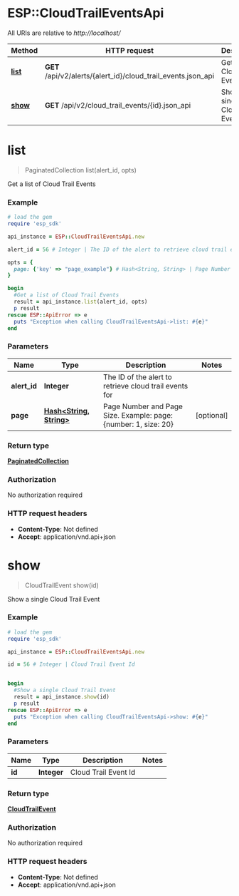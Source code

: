 # ESP::CloudTrailEventsApi

All URIs are relative to *http://localhost/*

Method | HTTP request | Description
------------- | ------------- | -------------
[**list**](CloudTrailEventsApi.md#list) | **GET** /api/v2/alerts/{alert_id}/cloud_trail_events.json_api | Get a list of Cloud Trail Events
[**show**](CloudTrailEventsApi.md#show) | **GET** /api/v2/cloud_trail_events/{id}.json_api | Show a single Cloud Trail Event


# **list**
> PaginatedCollection list(alert_id, opts)

Get a list of Cloud Trail Events

### Example
```ruby
# load the gem
require 'esp_sdk'

api_instance = ESP::CloudTrailEventsApi.new

alert_id = 56 # Integer | The ID of the alert to retrieve cloud trail events for

opts = { 
  page: {'key' => "page_example"} # Hash<String, String> | Page Number and Page Size.  Example: page: {number: 1, size: 20}
}

begin
  #Get a list of Cloud Trail Events
  result = api_instance.list(alert_id, opts)
  p result
rescue ESP::ApiError => e
  puts "Exception when calling CloudTrailEventsApi->list: #{e}"
end
```

### Parameters

Name | Type | Description  | Notes
------------- | ------------- | ------------- | -------------
 **alert_id** | **Integer**| The ID of the alert to retrieve cloud trail events for | 
 **page** | [**Hash&lt;String, String&gt;**](String.md)| Page Number and Page Size.  Example: page: {number: 1, size: 20} | [optional] 

### Return type

[**PaginatedCollection**](PaginatedCollection.md)

### Authorization

No authorization required

### HTTP request headers

 - **Content-Type**: Not defined
 - **Accept**: application/vnd.api+json



# **show**
> CloudTrailEvent show(id)

Show a single Cloud Trail Event

### Example
```ruby
# load the gem
require 'esp_sdk'

api_instance = ESP::CloudTrailEventsApi.new

id = 56 # Integer | Cloud Trail Event Id


begin
  #Show a single Cloud Trail Event
  result = api_instance.show(id)
  p result
rescue ESP::ApiError => e
  puts "Exception when calling CloudTrailEventsApi->show: #{e}"
end
```

### Parameters

Name | Type | Description  | Notes
------------- | ------------- | ------------- | -------------
 **id** | **Integer**| Cloud Trail Event Id | 

### Return type

[**CloudTrailEvent**](CloudTrailEvent.md)

### Authorization

No authorization required

### HTTP request headers

 - **Content-Type**: Not defined
 - **Accept**: application/vnd.api+json



